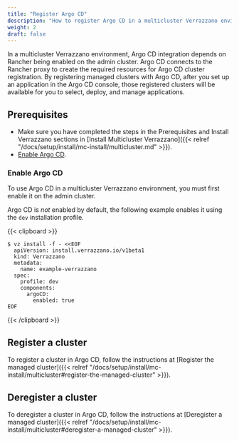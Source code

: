 ```yaml
---
title: "Register Argo CD"
description: "How to register Argo CD in a multicluster Verrazzano environment"
weight: 2
draft: false
---
```


In a multicluster Verrazzano environment, Argo CD integration depends on Rancher being enabled on the admin cluster. Argo CD connects to the Rancher proxy to create the required resources for Argo CD cluster registration. By registering managed clusters with Argo CD, after you set up an application in the Argo CD console, those registered clusters will be available for you to select, deploy, and manage applications.

## Prerequisites

- Make sure you have completed the steps in the Prerequisites and Install Verrazzano sections in [Install Multicluster Verrazzano]({{< relref "/docs/setup/install/mc-install/multicluster.md" >}}).
- [Enable Argo CD](#enable-argo-cd).

### Enable Argo CD

To use Argo CD in a multicluster Verrazzano environment, you must first enable it on the admin cluster.

Argo CD is _not_ enabled by default, the following example enables it using the `dev` installation profile.

{{< clipboard >}}
<div class="highlight">

```
$ vz install -f - <<EOF
  apiVersion: install.verrazzano.io/v1beta1
  kind: Verrazzano
  metadata:
    name: example-verrazzano
  spec:
    profile: dev
    components:    
      argoCD:
        enabled: true
EOF
```
</div>
{{< /clipboard >}}

## Register a cluster
To register a cluster in Argo CD, follow the instructions at [Register the managed cluster]({{< relref "/docs/setup/install/mc-install/multicluster#register-the-managed-cluster" >}}).

## Deregister a cluster
To deregister a cluster in Argo CD, follow the instructions at [Deregister a managed cluster]({{< relref "/docs/setup/install/mc-install/multicluster#deregister-a-managed-cluster" >}}).
